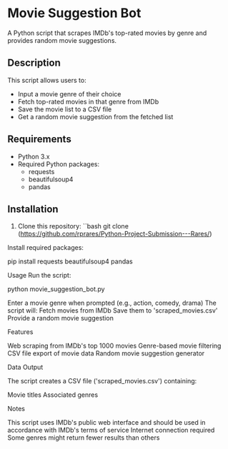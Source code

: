 # Movie Suggestion Bot

A Python script that scrapes IMDb's top-rated movies by genre and provides random movie suggestions.

## Description

This script allows users to:
- Input a movie genre of their choice
- Fetch top-rated movies in that genre from IMDb
- Save the movie list to a CSV file
- Get a random movie suggestion from the fetched list

## Requirements

- Python 3.x
- Required Python packages:
  - requests
  - beautifulsoup4
  - pandas

## Installation

1. Clone this repository:
``bash
git clone (https://github.com/rprares/Python-Project-Submission---Rares/)

Install required packages:

pip install requests beautifulsoup4 pandas

Usage
Run the script:

python movie_suggestion_bot.py


Enter a movie genre when prompted (e.g., action, comedy, drama)
  The script will:
    Fetch movies from IMDb
    Save them to 'scraped_movies.csv'
    Provide a random movie suggestion

Features

  Web scraping from IMDb's top 1000 movies
  Genre-based movie filtering
  CSV file export of movie data
  Random movie suggestion generator
  
  Data Output

The script creates a CSV file ('scraped_movies.csv') containing:

Movie titles
Associated genres

Notes

  This script uses IMDb's public web interface and should be used in accordance with IMDb's terms of service
  Internet connection required
  Some genres might return fewer results than others
